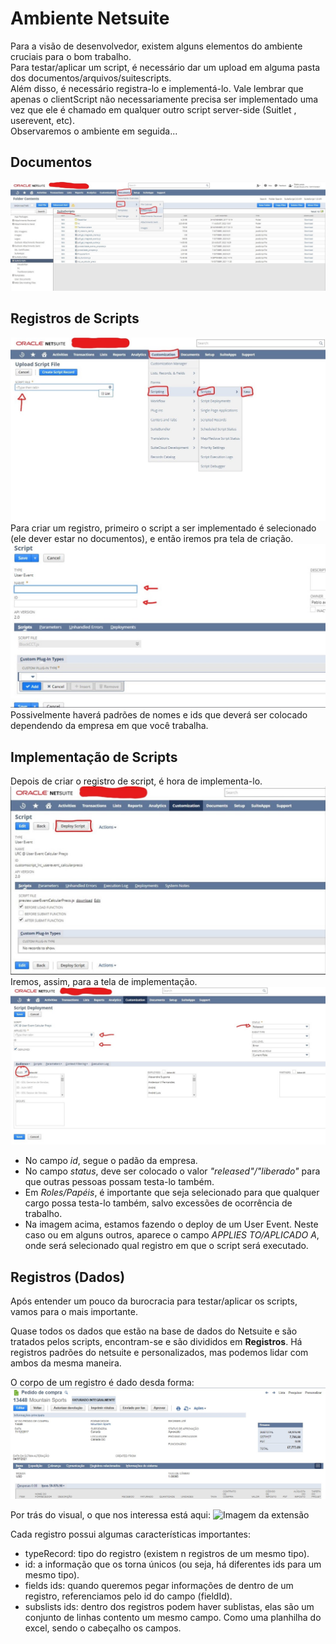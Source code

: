 # Ambiente Netsuite
Para a visão de desenvolvedor, existem alguns elementos do ambiente cruciais para o bom trabalho.  
Para testar/aplicar um script, é necessário dar um upload em alguma pasta dos documentos/arquivos/suitescripts.  
Além disso, é necessário registra-lo e implementá-lo. Vale lembrar que apenas o clientScript não necessariamente
precisa ser implementado uma vez que ele é chamado em qualquer outro script server-side (Suitlet , userevent, etc).  
Observaremos o ambiente em seguida...

## Documentos
![Documentos](./imgs/docs_suitescripts.jpg)

## Registros de Scripts
![Script](./imgs/script_record.jpg)
Para criar um registro, primeiro o script a ser implementado é selecionado (ele dever estar no documentos), e então iremos pra tela de criação.
![tela de criação](./imgs/criacao_script.jpg)
Possivelmente haverá padrões de nomes e ids que deverá ser colocado dependendo da empresa em que você trabalha.

## Implementação de Scripts
Depois de criar o registro de script, é hora de implementa-lo.
![Implementação](./imgs/script_deploy.jpg)
Iremos, assim, para a tela de implementação.
![tela de implementação](./imgs/deploying_script.jpg)
- No campo *id*, segue o padão da empresa.  
- No campo *status*, deve ser colocado o valor *"released"/"liberado"* para que outras pessoas possam testa-lo também.  
- Em *Roles/Papéis*, é importante que seja selecionado para que qualquer cargo possa testa-lo também, salvo excessões de ocorrência de trabalho.  
- Na imagem acima, estamos fazendo o deploy de um User Event. Neste caso ou em alguns outros, aparece o campo *APPLIES TO/APLICADO A*, onde será
selecionado qual registro em que o script será executado.

## Registros (Dados)
Após entender um pouco da burocracia para testar/aplicar os scripts, vamos para o mais importante.

Quase todos os dados que estão na base de dados do Netsuite e são tratados pelos scripts, encontram-se e são divididos em **Registros**. Há registros padrões do netsuite e personalizados, mas podemos lidar com ambos da mesma maneira.

O corpo de um registro é dado desda forma:
![Imagem de um Registro](./imgs/registro_imagem.jpg)

Por trás do visual, o que nos interessa está aqui:
![Imagem da extensão]()

Cada registro possui algumas características importantes:
- typeRecord: tipo do registro (existem n registros de um mesmo tipo).
- id: a informação que os torna únicos (ou seja, há diferentes ids para um mesmo tipo).
- fields ids: quando queremos pegar informações de dentro de um registro, referenciamos pelo id do campo (fieldId).
- subslists ids: dentro dos registros podem haver sublistas, elas são um conjunto de linhas contento um mesmo campo. Como uma planhilha do excel,
sendo o cabeçalho os campos.
